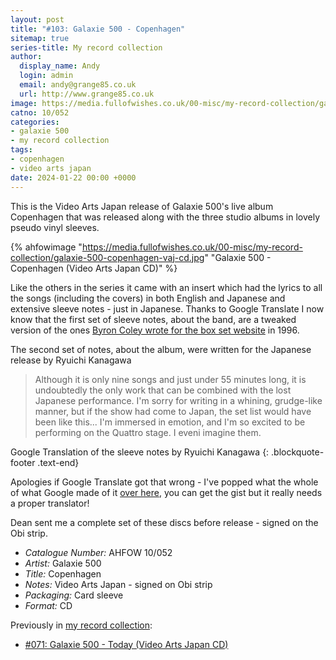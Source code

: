```yaml
---
layout: post
title: "#103: Galaxie 500 - Copenhagen"
sitemap: true
series-title: My record collection
author:
  display_name: Andy
  login: admin
  email: andy@grange85.co.uk
  url: http://www.grange85.co.uk
image: https://media.fullofwishes.co.uk/00-misc/my-record-collection/galaxie-500-copenhagen-vaj-cd.jpg
catno: 10/052
categories:
- galaxie 500
- my record collection
tags:
- copenhagen
- video arts japan
date: 2024-01-22 00:00 +0000
---
```

This is the Video Arts Japan release of Galaxie 500's live album Copenhagen that was released along with the three studio albums in lovely pseudo vinyl sleeves.

{% ahfowimage "https://media.fullofwishes.co.uk/00-misc/my-record-collection/galaxie-500-copenhagen-vaj-cd.jpg" "Galaxie 500 - Copenhagen (Video Arts Japan CD)" %}

Like the others in the series it came with an insert which had the lyrics to all the songs (including the covers) in both English and Japanese and extensive sleeve notes - just in Japanese. Thanks to Google Translate I now know that the first set of sleeve notes, about the band, are a tweaked version of the ones [Byron Coley wrote for the box set website](https://static.fullofwishes.co.uk/galaxie500box/pr1.html) in 1996.

<!--more-->

The second set of notes, about the album, were written for the Japanese release by Ryuichi Kanagawa 

> Although it is only nine songs and just under 55 minutes long, it is undoubtedly the only work that can be combined with the lost Japanese performance. I'm sorry for writing in a whining, grudge-like manner, but if the show had come to Japan, the set list would have been like this... I'm immersed in emotion, and I'm so excited to be performing on the Quattro stage. I eveni imagine them.

Google Translation of the sleeve notes by Ryuichi Kanagawa
{: .blockquote-footer .text-end}

Apologies if Google Translate got that wrong - I've popped what the whole of what Google made of it [over here](https://media.fullofwishes.co.uk/01-galaxie_500/docs/japanese-copenhagen-sleeve-notes-google-translate.txt), you can get the gist but it really needs a proper translator!

Dean sent me a complete set of these discs before release - signed on the Obi strip.

 - *Catalogue Number:* AHFOW 10/052
 - *Artist:* Galaxie 500
 - *Title:* Copenhagen
 - *Notes:* Video Arts Japan - signed on Obi strip
 - *Packaging:* Card sleeve 
 - *Format:* CD

 Previously in [my record collection](/category/my-record-collection):
  - [#071: Galaxie 500 - Today (Video Arts Japan CD)](/2023/09/21/my-record-collection-071-galaxie-500-today-video-arts-japan-cd/)
